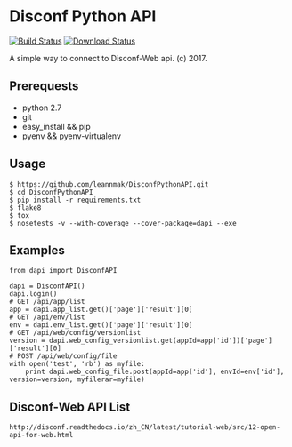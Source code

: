 # Disconf Python API
[![Build Status](https://travis-ci.org/leannmak/DisconfPythonAPI.svg?branch=master)](https://travis-ci.org/leannmak/DisconfPythonAPI)
[![Download Status](https://img.shields.io/badge/download-1024%2Fmonth-green.svg)](https://github.com/leannmak/DisconfPythonAPI)

A simple way to connect to Disconf-Web api. (c) 2017.

## Prerequests

* python 2.7
* git
* easy_install && pip
* pyenv && pyenv-virtualenv

## Usage

```
$ https://github.com/leannmak/DisconfPythonAPI.git
$ cd DisconfPythonAPI
$ pip install -r requirements.txt
$ flake8
$ tox
$ nosetests -v --with-coverage --cover-package=dapi --exe
```

## Examples

```
from dapi import DisconfAPI

dapi = DisconfAPI()
dapi.login()
# GET /api/app/list
app = dapi.app_list.get()['page']['result'][0]
# GET /api/env/list
env = dapi.env_list.get()['page']['result'][0]
# GET /api/web/config/versionlist
version = dapi.web_config_versionlist.get(appId=app['id'])['page']['result'][0]
# POST /api/web/config/file
with open('test', 'rb') as myfile:
    print dapi.web_config_file.post(appId=app['id'], envId=env['id'], version=version, myfilerar=myfile)
```

## Disconf-Web API List

```
http://disconf.readthedocs.io/zh_CN/latest/tutorial-web/src/12-open-api-for-web.html
```
